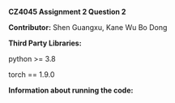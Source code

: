 **CZ4045 Assignment 2 Question 2**


**Contributor:**
Shen Guangxu, Kane Wu Bo Dong

**Third Party Libraries:**

python >= 3.8

torch == 1.9.0

**Information about running the code:**


